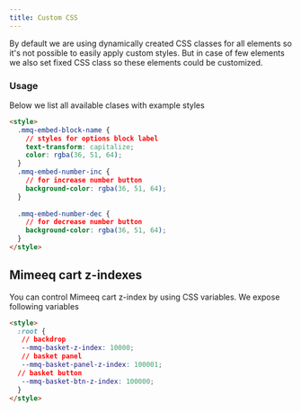 ```yaml
---
title: Custom CSS
---
```


By default we are using dynamically created CSS classes for all elements so it's not possible to easily apply custom styles. But in case of few elements we also set fixed CSS class so these elements could be customized.

### Usage

Below we list all available clases with example styles

```html
<style>  
  .mmq-embed-block-name {
    // styles for options block label
    text-transform: capitalize;
    color: rgba(36, 51, 64);
  }
  .mmq-embed-number-inc {
    // for increase number button
    background-color: rgba(36, 51, 64);
  }
  
  .mmq-embed-number-dec {
    // for decrease number button
    background-color: rgba(36, 51, 64);
  }
</style>
```

## Mimeeq cart z-indexes

You can control Mimeeq cart z-index by using CSS variables. We expose following variables

```html
<style>  
  :root {
   // backdrop
   --mmq-basket-z-index: 10000;
   // basket panel
   --mmq-basket-panel-z-index: 100001;
  // basket button
   --mmq-basket-btn-z-index: 100000;
  }
</style>
```
